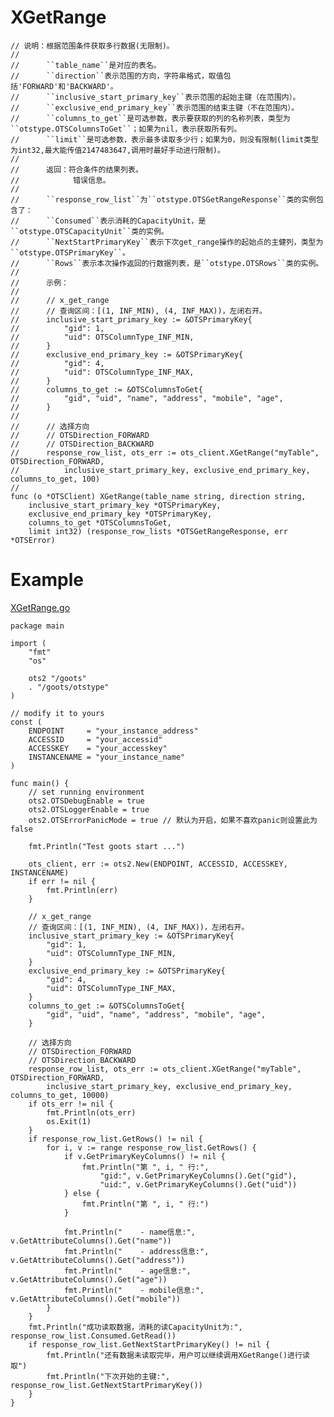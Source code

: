 XGetRange
=========

	// 说明：根据范围条件获取多行数据(无限制)。
	//
	// 		``table_name``是对应的表名。
	// 		``direction``表示范围的方向，字符串格式，取值包括'FORWARD'和'BACKWARD'。
	// 		``inclusive_start_primary_key``表示范围的起始主键（在范围内）。
	// 		``exclusive_end_primary_key``表示范围的结束主键（不在范围内）。
	// 		``columns_to_get``是可选参数，表示要获取的列的名称列表，类型为``otstype.OTSColumnsToGet``；如果为nil，表示获取所有列。
	// 		``limit``是可选参数，表示最多读取多少行；如果为0，则没有限制(limit类型为int32,最大能传值2147483647,调用时最好手动进行限制)。
	//
	// 		返回：符合条件的结果列表。
	// 		      错误信息。
	//
	// 		``response_row_list``为``otstype.OTSGetRangeResponse``类的实例包含了：
	// 		``Consumed``表示消耗的CapacityUnit，是``otstype.OTSCapacityUnit``类的实例。
	// 		``NextStartPrimaryKey``表示下次get_range操作的起始点的主健列，类型为``otstype.OTSPrimaryKey``。
	// 		``Rows``表示本次操作返回的行数据列表，是``otstype.OTSRows``类的实例。
	//
	// 		示例：
	//
	// 		// x_get_range
	// 		// 查询区间：[(1, INF_MIN), (4, INF_MAX))，左闭右开。
	// 		inclusive_start_primary_key := &OTSPrimaryKey{
	// 			"gid": 1,
	// 			"uid": OTSColumnType_INF_MIN,
	// 		}
	// 		exclusive_end_primary_key := &OTSPrimaryKey{
	// 			"gid": 4,
	// 			"uid": OTSColumnType_INF_MAX,
	// 		}
	// 		columns_to_get := &OTSColumnsToGet{
	// 			"gid", "uid", "name", "address", "mobile", "age",
	// 		}
	//
	// 		// 选择方向
	// 		// OTSDirection_FORWARD
	// 		// OTSDirection_BACKWARD
	// 		response_row_list, ots_err := ots_client.XGetRange("myTable", OTSDirection_FORWARD,
	// 			inclusive_start_primary_key, exclusive_end_primary_key, columns_to_get, 100)
	//
	func (o *OTSClient) XGetRange(table_name string, direction string,
		inclusive_start_primary_key *OTSPrimaryKey,
		exclusive_end_primary_key *OTSPrimaryKey,
		columns_to_get *OTSColumnsToGet,
		limit int32) (response_row_lists *OTSGetRangeResponse, err *OTSError)

Example
=======
[XGetRange.go](https:///goots/blob/master/example/13-XGetRange.go)

	package main
	
	import (
		"fmt"
		"os"
	
		ots2 "/goots"
		. "/goots/otstype"
	)
	
	// modify it to yours
	const (
		ENDPOINT     = "your_instance_address"
		ACCESSID     = "your_accessid"
		ACCESSKEY    = "your_accesskey"
		INSTANCENAME = "your_instance_name"
	)
	
	func main() {
		// set running environment
		ots2.OTSDebugEnable = true
		ots2.OTSLoggerEnable = true
		ots2.OTSErrorPanicMode = true // 默认为开启，如果不喜欢panic则设置此为false
	
		fmt.Println("Test goots start ...")
	
		ots_client, err := ots2.New(ENDPOINT, ACCESSID, ACCESSKEY, INSTANCENAME)
		if err != nil {
			fmt.Println(err)
		}
	
		// x_get_range
		// 查询区间：[(1, INF_MIN), (4, INF_MAX))，左闭右开。
		inclusive_start_primary_key := &OTSPrimaryKey{
			"gid": 1,
			"uid": OTSColumnType_INF_MIN,
		}
		exclusive_end_primary_key := &OTSPrimaryKey{
			"gid": 4,
			"uid": OTSColumnType_INF_MAX,
		}
		columns_to_get := &OTSColumnsToGet{
			"gid", "uid", "name", "address", "mobile", "age",
		}
	
		// 选择方向
		// OTSDirection_FORWARD
		// OTSDirection_BACKWARD
		response_row_list, ots_err := ots_client.XGetRange("myTable", OTSDirection_FORWARD,
			inclusive_start_primary_key, exclusive_end_primary_key, columns_to_get, 10000)
		if ots_err != nil {
			fmt.Println(ots_err)
			os.Exit(1)
		}
		if response_row_list.GetRows() != nil {
			for i, v := range response_row_list.GetRows() {
				if v.GetPrimaryKeyColumns() != nil {
					fmt.Println("第 ", i, " 行:",
						"gid:", v.GetPrimaryKeyColumns().Get("gid"),
						"uid:", v.GetPrimaryKeyColumns().Get("uid"))
				} else {
					fmt.Println("第 ", i, " 行:")
				}
	
				fmt.Println("    - name信息:", v.GetAttributeColumns().Get("name"))
				fmt.Println("    - address信息:", v.GetAttributeColumns().Get("address"))
				fmt.Println("    - age信息:", v.GetAttributeColumns().Get("age"))
				fmt.Println("    - mobile信息:", v.GetAttributeColumns().Get("mobile"))
			}
		}
		fmt.Println("成功读取数据，消耗的读CapacityUnit为:", response_row_list.Consumed.GetRead())
		if response_row_list.GetNextStartPrimaryKey() != nil {
			fmt.Println("还有数据未读取完毕，用户可以继续调用XGetRange()进行读取")
			fmt.Println("下次开始的主键:", response_row_list.GetNextStartPrimaryKey())
		}
	}